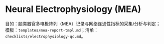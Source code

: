 # Neural Electrophysiology (MEA)

目的：脑类器官多电极阵列（MEA）记录与网络连通性指标的采集/分析与判定；模板：`templates/mea-report-tmpl.md`；清单：`checklists/electrophysiology-qc.md`。

